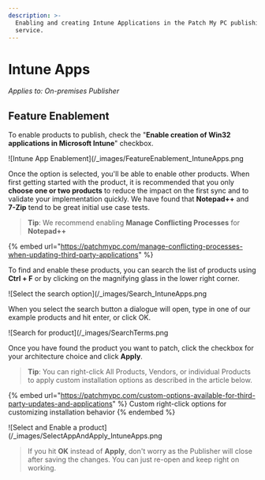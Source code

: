 ```yaml
---
description: >-
  Enabling and creating Intune Applications in the Patch My PC publishing
  service.
---
```


# Intune Apps

_Applies to: On-premises Publisher_

## Feature Enablement&#x20;

To enable products to publish, check the "<strong>Enable creation of Win32 applications in Microsoft Intune</strong>" checkbox.

![Intune App Enablement](/_images/FeatureEnablement_IntuneApps.png

Once the option is selected, you'll be able to enable other products. When first getting started with the product, it is recommended that you only <strong>choose one or two products</strong> to reduce the impact on the first sync and to validate your implementation quickly. We have found that <strong>Notepad++</strong> and <strong>7-Zip</strong> tend to be great initial use case tests.

<blockquote class="wp-block-quote">
<p><strong>Tip</strong>: We recommend enabling <strong>Manage Conflicting Processes</strong> for <strong>Notepad++</strong></p>
</blockquote>

{% embed url="https://patchmypc.com/manage-conflicting-processes-when-updating-third-party-applications" %}

To find and enable these products, you can search the list of products using <strong>Ctrl + F</strong> or by clicking on the magnifying glass in the lower right corner.&#x20;

![Select the search option](/_images/Search_IntuneApps.png

When you select the search button a dialogue will open, type in one of our example products and hit enter, or click OK.

![Search for product](/_images/SearchTerms.png

Once you have found the product you want to patch, click the checkbox for your architecture choice and click <strong>Apply</strong>.

<blockquote class="wp-block-quote">
<p><strong>Tip</strong>: You can right-click All Products, Vendors, or individual Products to apply custom installation options as described in the article below.</p>
</blockquote>

{% embed url="https://patchmypc.com/custom-options-available-for-third-party-updates-and-applications" %}
Custom right-click options for customizing installation behavior
{% endembed %}

![Select and Enable a product](/_images/SelectAppAndApply_IntuneApps.png

<blockquote class="wp-block-quote">
<p>If you hit <strong>OK</strong>  instead of <strong>Apply</strong>, don't worry as the Publisher will close after saving the changes. You can just re-open and keep right on working.</p>
</blockquote>